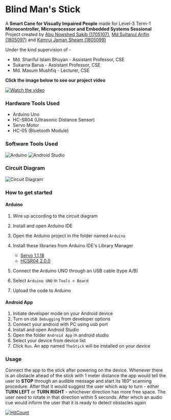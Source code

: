 # Blind Man's Stick

A **Smart Cane for Visually Impaired People** made for Level-3 Term-1 **Microcontroller, Microprocessor and Embedded Systems Sessional** Project created by [Abu Nowshed Sakib (1705107)](https://github.com/ansakib), [Md Sultanul Arifin (1805097)](https://github.com/arifinnasif) and [Kamruj Jaman Sheam (1805099)](https://github.com/Sheam1685)

Under the kind supervision of -

* Md. Shariful Islam Bhuyan - Assistant Professor, CSE
* Sukarna Barua - Assistant Professor, CSE
* Md. Masum Mushfiq - Lecturer, CSE

**Click the image below to see our project video**

[![Watch the video](https://img.youtube.com/vi/7ePOXvDZJDY/maxresdefault.jpg)](https://youtu.be/7ePOXvDZJDY)

### Hardware Tools Used
* Arduino Uno
* HC-SR04 (Ultrasonic Distance Sensor)
* Servo Motor
* HC-05 (Bluetooth Module)

### Software Tools Used
![Arduino](https://img.shields.io/badge/-Arduino-00979D?style=for-the-badge&logo=Arduino&logoColor=white)
![Android Studio](https://img.shields.io/badge/Android%20Studio-3DDC84.svg?style=for-the-badge&logo=android-studio&logoColor=white)

### Circuit Diagram
![Circuit Diagram](https://github.com/arifinnasif/Blind-Man-s-Stick/blob/master/.images/circuit_diagram.jpg?raw=true)

### How to get started
#### Arduino
1. Wire up according to the circuit diagram
2. Install and open Arduino IDE
3. Open the Arduino project in the folder named `Arduino`
4. Install these libraries from Arduino IDE's Library Manager
   - [Servo 1.1.18](https://www.arduino.cc/reference/en/libraries/servo/)
   - [HCSR04 2.0.0](https://github.com/Martinsos/arduino-lib-hc-sr04)
   
5. Connect the Arduino UNO through an USB cable (type A/B)
6. Select `Arduino UNO` in `Tools > Board`
7. Upload the code to Arduino

#### Android App
1. Initiate developer mode on your Android device
2. Turn on `USB Debugging` from developer options
3. Connect your android with PC using usb port
4. Install and open Android Studio
5. Open the folder `Android App` in android studio
6. Select your device from device list
7. Click `Run`. An app named `TheStick` will be installed on your device



### Usage
Connect the app to the stick after powering on the device. Whenever there is an obstacle ahead of the stick with 1 meter distance the app would tell the user to **STOP** through an audible message and start its 180° scanning procedure. After that it would suggest the user which way to turn - either **TURN LEFT** or **TURN RIGHT** - whichever direction has more free space. The user need to rotate in that direction within 5 seconds. After which an audio cue would inform the user that it is ready to detect obstacles again



[![HitCount](http://hits.dwyl.com/arifinnasif/Blind-Man-s-Stick.svg)](http://hits.dwyl.com/arifinnasif/Blind-Man-s-Stick)
